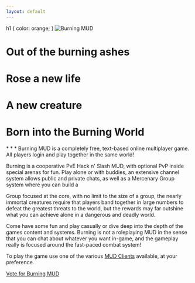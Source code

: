 ```yaml
---
layout: default
---
```

h1 {
    color: orange;
}
<h7><img src="{{ site.baseurl }} {% link /images/BurningMUD_ASCII_bright.png %} " alt="Burning MUD"></h7>
<div class="center">
<h1>Out of the burning ashes</h1>
<h1>Rose a new life</h1>
<h1>A new creature</h1>
<h1>Born into the Burning World</h1>
</div>
* * *
Burning MUD is a completely free, text-based online multiplayer game. All players login and play together in the same world!

Burning is a cooperative PvE Hack n' Slash MUD, with optional PvP inside special arenas for fun. Play alone or with buddies, an extensive channel system allows public and private chats, as well as a Mercenary Group system where you can build a 


Group focused at the core, with no limit to the size of a group, the nearly immortal creatures require that players band together in large numbers to defeat the greatest threats to the world, but the rewards may far outshine what you can achieve alone in a dangerous and deadly world.

Come have some fun and play casually or dive deep into the depth of the games content and systems. Burning is not a roleplaying MUD in the sense that you can chat about whatever you want in-game, and the gameplay really is focused around the fast-paced combat system!

To play the game use one of the various [MUD Clients](mud_clients.markdown) available, at your preference.

[Vote for Burning MUD](/vote.markdown)